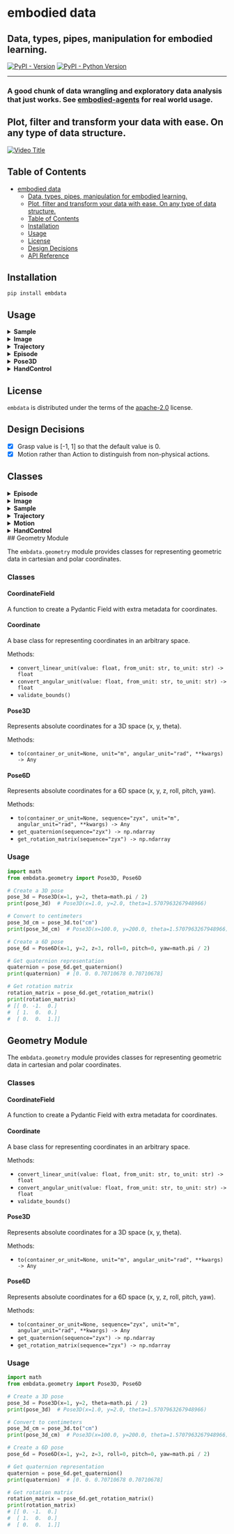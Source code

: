 # embodied data

## Data, types, pipes, manipulation for embodied learning.

[![PyPI - Version](https://img.shields.io/pypi/v/embdata.svg)](https://pypi.org/project/embdata)
[![PyPI - Python Version](https://img.shields.io/pypi/pyversions/embdata.svg)](https://pypi.org/project/embdata)

-----

### A good chunk of data wrangling and exploratory data analysis that just works. See [embodied-agents](https://github.com/mbodiai/embodied-agents) for real world usage.

## Plot, filter and transform your data with ease. On any type of data structure.

[![Video Title](https://img.youtube.com/vi/L5JqM2_rIRM/0.jpg)](https://www.youtube.com/watch?v=L5JqM2_rIRM)

## Table of Contents

- [embodied data](#embodied-data)
  - [Data, types, pipes, manipulation for embodied learning.](#data-types-pipes-manipulation-for-embodied-learning)
  - [Plot, filter and transform your data with ease. On any type of data structure.](#plot-filter-and-transform-your-data-with-ease-on-any-type-of-data-structure)
  - [Table of Contents](#table-of-contents)
  - [Installation](#installation)
  - [Usage](#usage)
  - [License](#license)
  - [Design Decisions](#design-decisions)
  - [API Reference](#api-reference)

## Installation

```console
pip install embdata
```

## Usage

<details>
<summary><strong>Sample</strong></summary>

The `Sample` class is a flexible base model for serializing, recording, and manipulating arbitrary data.

### Key Features
- Serialization and deserialization of complex data structures
- Flattening and unflattening of nested structures
- Conversion between different formats (e.g., dict, numpy arrays, torch tensors)
- Integration with machine learning frameworks and gym spaces

### Usage Example
```python
from embdata import Sample

# Create a simple Sample
sample = Sample(x=1, y=2, z={"a": 3, "b": 4})

# Flatten the sample
flat_sample = sample.flatten()
print(flat_sample)  # [1, 2, 3, 4]

# Convert to different formats
as_dict = sample.to("dict")
as_numpy = sample.to("np")
as_torch = sample.to("pt")

# Create a random sample based on the structure
random_sample = sample.random_sample()

# Get the corresponding Gym space
space = sample.space()

# Read a Sample from JSON or dictionary
sample_from_json = Sample.read('{"x": 1, "y": 2}')

# Get default value and space
default_sample = Sample.default_value()
default_space = Sample.default_space()

# Get model information
model_info = sample.model_info()

# Pack and unpack samples
samples = [Sample(a=1, b=2), Sample(a=3, b=4)]
packed = Sample.pack_from(samples)
unpacked = packed.unpack()

# Convert to HuggingFace Dataset and Features
dataset = sample.dataset()
features = sample.features()
```

### Methods
- `flatten()`: Flattens the nested structure into a 1D representation
- `unflatten()`: Reconstructs the original nested structure from a flattened representation
- `to(format)`: Converts the sample to different formats (dict, numpy, torch, etc.)
- `random_sample()`: Creates a random sample based on the current structure
- `space()`: Returns the corresponding Gym space for the sample
- `read()`: Reads a Sample instance from a JSON string, dictionary, or path
- `default_value()`: Gets the default value for the Sample instance
- `default_space()`: Returns the Gym space for the Sample class based on its class attributes
- `model_info()`: Gets the model information
- `pack_from()`: Packs a list of samples into a single sample with lists for attributes
- `unpack()`: Unpacks the packed Sample object into a list of Sample objects or dictionaries
- `dataset()`: Converts the Sample instance to a HuggingFace Dataset object
- `features()`: Converts the Sample instance to a HuggingFace Features object
- `space_for()`: Default Gym space generation for a given value
- `init_from()`: Initializes a Sample instance from various data types
- `from_space()`: Generates a Sample instance from a Gym space
- `model_field_info()`: Gets the extra json values set from a FieldInfo for a given attribute key
- `default_sample()`: Generates a default Sample instance from its class attributes
- `numpy()`: Converts the Sample instance to a numpy array
- `tolist()`: Converts the Sample instance to a list
- `torch()`: Converts the Sample instance to a PyTorch tensor
- `json()`: Converts the Sample instance to a JSON string

The `Sample` class provides a wide range of functionality for data manipulation, conversion, and integration with various libraries and frameworks.

</details>

<details>
<summary><strong>Image</strong></summary>

The `Image` class represents image data and provides methods for manipulation and conversion.

### Key Features
- Multiple representation formats (NumPy array, base64, file path, PIL Image)
- Easy conversion between different image formats
- Resizing and encoding capabilities
- Integration with other data processing pipelines

### Usage Example
```python
from embdata import Image
import numpy as np

# Create an Image from a numpy array
array_data = np.random.rand(100, 100, 3)
img = Image(array=array_data)

# Convert to base64
base64_str = img.base64

# Open an image from a file
img_from_file = Image.open("path/to/image.jpg")

# Resize the image
resized_img = Image(img_from_file, size=(50, 50))

# Save the image
img.save("output_image.png")
```

### Methods
- `open(path)`: Opens an image from a file path
- `save(path, encoding, quality)`: Saves the image to a file
- `show()`: Displays the image using matplotlib

### Properties
- `array`: The image as a NumPy array
- `base64`: The image as a base64 encoded string
- `path`: The file path of the image
- `pil`: The image as a PIL Image object
- `size`: The size of the image as a (width, height) tuple
- `encoding`: The encoding format of the image

The `Image` class provides a convenient interface for working with image data in various formats and performing common image operations.

</details>

<details>
<summary><strong>Trajectory</strong></summary>

The `Trajectory` class represents a time series of multidimensional data, such as robot movements or sensor readings.

### Key Features
- Representation of time series data with optional frequency information
- Methods for statistical analysis, visualization, and manipulation
- Support for resampling and filtering operations

### Usage Example
```python
from embdata import Trajectory
import numpy as np

# Create a Trajectory
data = np.random.rand(100, 3)  # 100 timesteps, 3 dimensions
traj = Trajectory(data, freq_hz=10)

# Compute statistics
stats = traj.stats()
print(stats)

# Plot the trajectory
traj.plot()

# Resample the trajectory
resampled_traj = traj.resample(target_hz=5)

# Apply a low-pass filter
filtered_traj = traj.low_pass_filter(cutoff_freq=2)

# Save the plot
traj.save("trajectory_plot.png")
```

### Methods
- `stats()`: Computes statistics for the trajectory
- `plot()`: Plots the trajectory
- `resample(target_hz)`: Resamples the trajectory to a new frequency
- `low_pass_filter(cutoff_freq)`: Applies a low-pass filter to the trajectory
- `save(filename)`: Saves the trajectory plot to a file
- `show()`: Displays the trajectory plot

The `Trajectory` class offers methods for analyzing, visualizing, and manipulating trajectory data, making it easier to work with time series data in robotics and other applications.

</details>

<details>
<summary><strong>Episode</strong></summary>

The `Episode` class provides a list-like interface for a sequence of observations, actions, and other data, particularly useful for reinforcement learning scenarios.

### Key Features
- List-like interface for managing sequences of data
- Methods for appending, iterating, and splitting episodes
- Support for metadata and frequency information
- Integration with reinforcement learning workflows

### Usage Example
```python
from embdata import Episode, Sample

# Create an Episode
episode = Episode()

# Add steps to the episode
episode.append(Sample(observation=[1, 2, 3], action=0, reward=1))
episode.append(Sample(observation=[2, 3, 4], action=1, reward=0))
episode.append(Sample(observation=[3, 4, 5], action=0, reward=2))

# Iterate over the episode
for step in episode.iter():
    print(step.observation, step.action, step.reward)

# Split the episode based on a condition
def split_condition(step):
    return step.reward > 0

split_episodes = episode.split(split_condition)

# Extract a trajectory from the episode
action_trajectory = episode.trajectory(field="action", freq_hz=10)

# Access episode metadata
print(episode.metadata)
print(episode.freq_hz)
```

### Methods
- `append(step)`: Adds a new step to the episode
- `iter()`: Returns an iterator over the steps in the episode
- `split(condition)`: Splits the episode based on a given condition
- `trajectory(field, freq_hz)`: Extracts a trajectory from the episode for a specified field
- `filter(condition)`: Filters the episode based on a given condition

### Properties
- `metadata`: Additional metadata for the episode
- `freq_hz`: The frequency of the episode in Hz

The `Episode` class simplifies the process of working with sequential data in reinforcement learning and other time-series applications.

</details>

<details>
<summary><strong>Pose3D</strong></summary>

The `Pose3D` class represents absolute coordinates for a 3D space with x, y, and theta (orientation).

### Key Features
- Representation of 3D pose with position (x, y) and orientation (theta)
- Conversion between different units (meters, centimeters, radians, degrees)
- Conversion to different formats (list, dict)

### Usage Example
```python
from embdata.geometry import Pose3D
import math

# Create a Pose3D instance
pose = Pose3D(x=1, y=2, theta=math.pi/2)
print(pose)  # Pose3D(x=1.0, y=2.0,

 theta=1.5707963267948966)

# Convert to different units
pose_cm = pose.to("cm")
print(pose_cm)  # Pose3D(x=100.0, y=200.0, theta=1.5707963267948966)

pose_deg = pose.to(angular_unit="deg")
print(pose_deg)  # Pose3D(x=1.0, y=2.0, theta=90.0)

# Convert to different formats
pose_list = pose.to("list")
print(pose_list)  # [1.0, 2.0, 1.5707963267948966]

pose_dict = pose.to("dict")
print(pose_dict)  # {'x': 1.0, 'y': 2.0, 'theta': 1.5707963267948966}
```

### Methods
- `to(container_or_unit, unit, angular_unit)`: Converts the pose to different units or formats

The `Pose3D` class provides methods for converting between different units and representations of 3D poses, making it easier to work with spatial data in various contexts.

</details>

<details>
<summary><strong>HandControl</strong></summary>

The `HandControl` class represents an action for a 7D space, including the pose of a robot hand and its grasp state.

### Key Features
- Representation of robot hand pose and grasp state
- Integration with other motion control classes
- Support for complex nested structures

### Usage Example
```python
from embdata.geometry import Pose
from embdata.motion.control import HandControl

# Create a HandControl instance
hand_control = HandControl(
    pose=Pose(position=[0.1, 0.2, 0.3], orientation=[0, 0, 0, 1]),
    grasp=0.5
)

# Access and modify the hand control
print(hand_control.pose.position)  # [0.1, 0.2, 0.3]
hand_control.grasp = 0.8
print(hand_control.grasp)  # 0.8

# Example with complex nested structure
from embdata.motion import Motion
from embdata.motion.fields import VelocityMotionField

class RobotControl(Motion):
    hand: HandControl
    velocity: float = VelocityMotionField(default=0.0, bounds=[0.0, 1.0])

robot_control = RobotControl(
    hand=HandControl(
        pose=Pose(position=[0.1, 0.2, 0.3], orientation=[0, 0, 0, 1]),
        grasp=0.5
    ),
    velocity=0.3
)

print(robot_control.hand.pose.position)  # [0.1, 0.2, 0.3]
print(robot_control.velocity)  # 0.3
```

### Attributes
- `pose`: The pose of the robot hand (Pose object)
- `grasp`: The openness of the robot hand (float, 0 to 1)

The `HandControl` class allows for easy manipulation and representation of robot hand controls in a 7D space, making it useful for robotics and motion control applications.

</details>

## License

`embdata` is distributed under the terms of the [apache-2.0](https://spdx.org/licenses/apache-2.0.html) license.

## Design Decisions

- [x] Grasp value is [-1, 1] so that the default value is 0.
- [x] Motion rather than Action to distinguish from non-physical actions.

## Classes

<details>
<summary><strong>Episode</strong></summary>

### Episode

The `Episode` class provides a list-like interface for a sequence of observations, actions, and/or other data. It's designed to streamline exploratory data analysis and manipulation of time series data.

#### Key Features
- List-like interface for managing sequences of data
- Methods for appending, iterating, and splitting episodes
- Support for metadata and frequency information
- Integration with reinforcement learning workflows

#### Usage Example

```python
from embdata import Episode, Sample

# Create an Episode
episode = Episode()

# Add steps to the episode
episode.append(Sample(observation=[1, 2, 3], action=0, reward=1))
episode.append(Sample(observation=[2, 3, 4], action=1, reward=0))
episode.append(Sample(observation=[3, 4, 5], action=0, reward=2))

# Iterate over the episode
for step in episode.iter():
    print(f"Observation: {step.observation}, Action: {step.action}, Reward: {step.reward}")

# Split the episode based on a condition
def split_condition(step):
    return step.reward > 0

split_episodes = episode.split(split_condition)

# Extract a trajectory from the episode
action_trajectory = episode.trajectory(field="action", freq_hz=10)

# Access episode metadata
print(episode.metadata)
print(episode.freq_hz)
```

#### Methods
- `append(step)`: Adds a new step to the episode
- `iter()`: Returns an iterator over the steps in the episode
- `split(condition)`: Splits the episode based on a given condition
- `trajectory(field, freq_hz)`: Extracts a trajectory from the episode for a specified field
- `filter(condition)`: Filters the episode based on a given condition

#### Properties
- `metadata`: Additional metadata for the episode
- `freq_hz`: The frequency of the episode in Hz

The `Episode` class simplifies the process of working with sequential data in reinforcement learning and other time-series applications.

</details>

<details>
<summary><strong>Image</strong></summary>

### Image

The `Image` class represents an image sample that can be represented in various formats, including NumPy arrays, base64 encoded strings, file paths, PIL Images, or URLs.

#### Key Features
- Multiple representation formats (NumPy array, base64, file path, PIL Image, URL)
- Easy conversion between different image formats
- Resizing and encoding capabilities
- Integration with other data processing pipelines

#### Usage Example

```python
from embdata import Image
import numpy as np

# Create an Image from a numpy array
array_data = np.random.rand(100, 100, 3)
img = Image(array=array_data)

# Convert to base64
base64_str = img.base64

# Open an image from a file
img_from_file = Image.open("path/to/image.jpg")

# Resize the image
resized_img = Image(img_from_file, size=(50, 50))

# Save the image
img.save("output_image.png")

# Create an Image from a base64 string
base64_str = "iVBORw0KGgoAAAANSUhEUgAAAAEAAAABCAYAAAAfFcSJAAAACklEQVR4nGMAAQAABQABDQottAAAAABJRU5ErkJggg=="
image = Image.from_base64(base64_str, encoding="png", size=(1, 1))
print(image.size)  # Output: (1, 1)

# Example with complex nested structure
nested_data = {
    "image": Image.from_base64(base64_str, encoding="png"),
    "metadata": {
        "text": "A small red square",
        "tags": ["red", "square", "small"]
    }
}
print(nested_data["image"].size)  # Output: (1, 1)
print(nested_data["metadata"]["text"])  # Output: A small red square
```

#### Methods
- `open(path)`: Opens an image from a file path
- `save(path, encoding, quality)`: Saves the image to a file
- `show()`: Displays the image using matplotlib
- `from_base64(base64_str, encoding, size, make_rgb)`: Creates an Image instance from a base64 string

#### Properties
- `array`: The image as a NumPy array
- `base64`: The image as a base64 encoded string
- `path`: The file path of the image
- `pil`: The image as a PIL Image object
- `url`: The URL of the image
- `size`: The size of the image as a (width, height) tuple
- `encoding`: The encoding format of the image

The `Image` class provides a convenient interface for working with image data in various formats and performing common image operations.

</details>

<details>
<summary><strong>Sample</strong></summary>

### Sample

The `Sample` class is a base model for serializing, recording, and manipulating arbitrary data. It provides a flexible and extensible way to handle complex data structures, including nested objects, arrays, and various data types.

#### Key Features
- Serialization and deserialization of complex data structures
- Flattening and unflattening of nested structures
- Conversion between different formats (e.g., dict, numpy arrays, torch tensors)
- Integration with machine learning frameworks and gym spaces

#### Usage Example

```python
from embdata import Sample
import numpy as np

# Create a simple Sample instance
sample = Sample(x=1, y=2, z={"a": 3, "b": 4}, extra_field=5)

# Flatten the sample
flat_sample = sample.flatten()
print(flat_sample)  # Output: [1, 2, 3, 4, 5]

# Get the schema
schema = sample.schema()
print(schema)

# Unflatten a list back to a Sample instance
unflattened_sample = Sample.unflatten(flat_sample, schema)
print(unflattened_sample)  # Output: Sample(x=1, y=2, z={'a': 3, 'b': 4}, extra_field=5)

# Create a complex nested structure
nested_sample = Sample(
    image=Sample(
        data=np.random.rand(32, 32, 3),
        metadata={"format": "RGB", "size": (32, 32)}
    ),
    text=Sample(
        content="Hello, world!",
        tokens=["Hello", ",", "world", "!"],
        embeddings=np.random.rand(4, 128)
    ),
    labels=["greeting", "example"]
)

# Get the schema of the nested structure
nested_schema = nested_sample.schema()
print(nested_schema)
```

#### Methods
- `flatten(output_type="list", non_numerical="allow", ignore=None, sep=".", to=None)`: Flattens the Sample instance into a one-dimensional structure
- `unflatten(one_d_array_or_dict, schema=None)`: Unflattens a one-dimensional array or dictionary into a Sample instance
- `to(container)`: Converts the Sample instance to a different container type
- `schema(include_descriptions=False)`: Get a simplified JSON schema of the data
- `space()`: Return the corresponding Gym space for the Sample instance
- `random_sample()`: Generate a random Sample instance based on its attributes

The `Sample` class provides a wide range of functionality for data manipulation, conversion, and integration with various libraries and frameworks.

</details>

<details>
<summary><strong>Trajectory</strong></summary>

### Trajectory

The `Trajectory` class represents a trajectory of steps, typically used for time series of multidimensional data such as robot movements or sensor readings.

#### Key Features
- Representation of time series data with optional frequency information
- Methods for statistical analysis, visualization, and manipulation
- Support for resampling and filtering operations
- Transformation and normalization capabilities

#### Usage Example

```python
import numpy as np
from embdata import Trajectory

# Create a simple 2D trajectory
steps = np.array([[0, 0], [1, 1], [2, 0], [3, 1], [4, 0]])
traj = Trajectory(steps, freq_hz=10, dim_labels=['X', 'Y'])

# Plot the trajectory
traj.plot().show()

# Compute and print statistics
print(traj.stats())

# Apply a low-pass filter
filtered_traj = traj.low_pass_filter(cutoff_freq=2)
filtered_traj.plot().show()

# Resample the trajectory
resampled_traj = traj.resample(target_hz=5)

# Access data
print(traj.array)  # Output: [[0 0] [1 1] [2 0] [3 1] [4 0]]

# Get statistics
stats = traj.stats()
print(stats.mean)  # Output: [2. 0.4]
print(stats.std)   # Output: [1.41421356 0.48989795]

# Slice the trajectory
sliced_traj = traj[1:4]
print(sliced_traj.array)  # Output: [[1 1] [2 0] [3 1]]

# Transform the trajectory
normalized_traj = traj.transform('minmax')
normalized_traj.plot().show()
```

#### Methods
- `plot()`: Plot the trajectory
- `stats()`: Compute statistics for the trajectory
- `low_pass_filter(cutoff_freq)`: Apply a low-pass filter to the trajectory
- `resample(target_hz)`: Resample the trajectory to a new frequency
- `make_relative()`: Convert the trajectory to relative actions
- `make_absolute(initial_state)`: Convert relative actions to absolute actions
- `frequencies()`: Plot the frequency spectrogram of the trajectory
- `frequencies_nd()`: Plot the n-dimensional frequency spectrogram of the trajectory
- `transform(operation, **kwargs)`: Apply a transformation to the trajectory
- `make_minmax(min, max)`: Apply min-max normalization
- `make_pca(whiten)`: Apply PCA transformation
- `make_standard()`: Apply standard normalization
- `make_unminmax(orig_min, orig_max)`: Reverse min-max normalization
- `make_unstandard(mean, std)`: Reverse standard normalization
- `q01()`, `q99()`: Get 1st and 99th percentiles
- `mean()`, `variance()`, `std()`, `skewness()`, `kurtosis()`: Statistical measures
- `min()`, `max()`: Minimum and maximum values
- `lower_quartile()`, `median()`, `upper_quartile()`: Quartile values
- `non_zero_count()`, `zero_count()`: Count non-zero and zero values

#### Properties
- `array`: The trajectory data as a NumPy array
- `freq_hz`: The frequency of the trajectory in Hz
- `time_idxs`: The time index of each step in the trajectory
- `dim_labels`: The labels for each dimension of the trajectory

The `Trajectory` class offers comprehensive methods for analyzing, visualizing, manipulating, and transforming trajectory data, making it easier to work with time series data in robotics and other applications.

</details>

<details>
<summary><strong>Motion</strong></summary>

### Motion

The `Motion` class is a base class for defining motion-related data structures. It extends the `Coordinate` class and provides a foundation for creating motion-specific data models.

#### Key Features
- Base class for motion-specific data models
- Integration with MotionField and its variants for proper validation and type checking
- Support for defining bounds and motion types

#### Usage Example

```python
from embdata.motion import Motion
from embdata.motion.fields import VelocityMotionField

class Twist(Motion):
    x: float = VelocityMotionField(default=0.0, bounds=[-1.0, 1.0])
    y: float = VelocityMotionField(default=0.0, bounds=[-1.0, 1.0])
    z: float = VelocityMotionField(default=0.0, bounds=[-1.0, 1.0])
    roll: float = VelocityMotionField(default=0.0, bounds=["-pi", "pi"])
    pitch: float = VelocityMotionField(default=0.0, bounds=["-pi", "pi"])
    yaw: float = VelocityMotionField(default=0.0, bounds=["-pi", "pi"])

# Create a Twist motion
twist = Twist(x=0.5, y=-0.3, z=0.1, roll=0.2, pitch=-0.1, yaw=0.8)

print(twist)  # Output: Twist(x=0.5, y=-0.3, z=0.1, roll=0.2, pitch=-0.1, yaw=0.8)

# Access individual fields
print(twist.x)  # Output: 0.5

# Validate bounds
try:
    invalid_twist = Twist(x=1.5)  # This will raise a ValueError
except ValueError as e:
    print(f"Validation error: {e}")

# Example with complex nested structure
class RobotMotion(Motion):
    twist: Twist
    gripper: float = VelocityMotionField(default=0.0, bounds=[0.0, 1.0])

robot_motion = RobotMotion(
    twist=Twist(x=0.2, y=0.1, z=0.0, roll=0.0, pitch=0.0, yaw=0.1),
    gripper=0.5
)
print(robot_motion)
# Output: RobotMotion(twist=Twist(x=0.2, y=0.1, z=0.0, roll=0.0, pitch=0.0, yaw=0.1), gripper=0.5)
```

#### Key Concepts
- Subclasses of Motion should define their fields using MotionField or its variants (e.g., AbsoluteMotionField, VelocityMotionField) to ensure proper validation and type checking.
- The Motion class does not allow extra fields and enforces validation of motion type, shape, and bounds.
- It can handle various types of motion data, including nested structures with images and text, as long as they are properly defined using the appropriate MotionFields.

The `Motion` class provides a flexible foundation for creating motion-specific data models with built-in validation and type checking, making it easier to work with complex motion data in robotics and other applications.

</details>

<details>
<summary><strong>HandControl</strong></summary>

### HandControl

The `HandControl` class represents an action for a 7D space, including the pose of a robot hand and its grasp state.

#### Key Features
- Representation of robot hand pose and grasp state
- Integration with other motion control classes
- Support for complex nested structures

#### Usage Example

```python
from embdata.geometry import Pose
from embdata.motion.control import HandControl

# Create a HandControl instance
hand_control = HandControl(
    pose=Pose(position=[0.1, 0.2, 0.3], orientation=[0, 0, 0, 1]),
    grasp=0.5
)

# Access and modify the hand control
print(hand_control.pose.position)  # Output: [0.1, 0.2, 0.3]
hand_control.grasp = 0.8
print(hand_control.grasp)  # Output: 0.8

# Example with complex nested structure
from embdata.motion import Motion
from embdata.motion.fields import VelocityMotionField

class RobotControl(Motion):
    hand: HandControl
    velocity: float = VelocityMotionField(default=0.0, bounds=[0.0, 1.0])

robot_control = RobotControl(
    hand=HandControl(
        pose=Pose(position=[0.1, 0.2, 0.3], orientation=[0, 0, 0, 1]),
        grasp=0.5
    ),
    velocity=0.3
)

print(robot_control.hand.pose.position)  # Output: [0.1, 0.2, 0.3]
print(robot_control.velocity)  # Output: 0.3
```

#### Attributes
- `pose` (Pose): The pose of the robot hand, including position and orientation.
- `grasp` (float): The openness of the robot hand, ranging from 0 (closed) to 1 (open).

The `HandControl` class allows for easy manipulation and representation of robot hand controls in a 7D space, making it useful for robotics and motion control applications. It can be integrated into more complex control structures and supports nested data representations.

</details>
## Geometry Module

The `embdata.geometry` module provides classes for representing geometric data in cartesian and polar coordinates.

### Classes

#### CoordinateField

A function to create a Pydantic Field with extra metadata for coordinates.

#### Coordinate

A base class for representing coordinates in an arbitrary space.

Methods:
- `convert_linear_unit(value: float, from_unit: str, to_unit: str) -> float`
- `convert_angular_unit(value: float, from_unit: str, to_unit: str) -> float`
- `validate_bounds()`

#### Pose3D

Represents absolute coordinates for a 3D space (x, y, theta).

Methods:
- `to(container_or_unit=None, unit="m", angular_unit="rad", **kwargs) -> Any`

#### Pose6D

Represents absolute coordinates for a 6D space (x, y, z, roll, pitch, yaw).

Methods:
- `to(container_or_unit=None, sequence="zyx", unit="m", angular_unit="rad", **kwargs) -> Any`
- `get_quaternion(sequence="zyx") -> np.ndarray`
- `get_rotation_matrix(sequence="zyx") -> np.ndarray`

### Usage

```python
import math
from embdata.geometry import Pose3D, Pose6D

# Create a 3D pose
pose_3d = Pose3D(x=1, y=2, theta=math.pi / 2)
print(pose_3d)  # Pose3D(x=1.0, y=2.0, theta=1.5707963267948966)

# Convert to centimeters
pose_3d_cm = pose_3d.to("cm")
print(pose_3d_cm)  # Pose3D(x=100.0, y=200.0, theta=1.5707963267948966)

# Create a 6D pose
pose_6d = Pose6D(x=1, y=2, z=3, roll=0, pitch=0, yaw=math.pi / 2)

# Get quaternion representation
quaternion = pose_6d.get_quaternion()
print(quaternion)  # [0. 0. 0.70710678 0.70710678]

# Get rotation matrix
rotation_matrix = pose_6d.get_rotation_matrix()
print(rotation_matrix)
# [[ 0. -1.  0.]
#  [ 1.  0.  0.]
#  [ 0.  0.  1.]]
```
## Geometry Module

The `embdata.geometry` module provides classes for representing geometric data in cartesian and polar coordinates.

### Classes

#### CoordinateField

A function to create a Pydantic Field with extra metadata for coordinates.

#### Coordinate

A base class for representing coordinates in an arbitrary space.

Methods:
- `convert_linear_unit(value: float, from_unit: str, to_unit: str) -> float`
- `convert_angular_unit(value: float, from_unit: str, to_unit: str) -> float`
- `validate_bounds()`

#### Pose3D

Represents absolute coordinates for a 3D space (x, y, theta).

Methods:
- `to(container_or_unit=None, unit="m", angular_unit="rad", **kwargs) -> Any`

#### Pose6D

Represents absolute coordinates for a 6D space (x, y, z, roll, pitch, yaw).

Methods:
- `to(container_or_unit=None, sequence="zyx", unit="m", angular_unit="rad", **kwargs) -> Any`
- `get_quaternion(sequence="zyx") -> np.ndarray`
- `get_rotation_matrix(sequence="zyx") -> np.ndarray`

### Usage

```python
import math
from embdata.geometry import Pose3D, Pose6D

# Create a 3D pose
pose_3d = Pose3D(x=1, y=2, theta=math.pi / 2)
print(pose_3d)  # Pose3D(x=1.0, y=2.0, theta=1.5707963267948966)

# Convert to centimeters
pose_3d_cm = pose_3d.to("cm")
print(pose_3d_cm)  # Pose3D(x=100.0, y=200.0, theta=1.5707963267948966)

# Create a 6D pose
pose_6d = Pose6D(x=1, y=2, z=3, roll=0, pitch=0, yaw=math.pi / 2)

# Get quaternion representation
quaternion = pose_6d.get_quaternion()
print(quaternion)  # [0. 0. 0.70710678 0.70710678]

# Get rotation matrix
rotation_matrix = pose_6d.get_rotation_matrix()
print(rotation_matrix)
# [[ 0. -1.  0.]
#  [ 1.  0.  0.]
#  [ 0.  0.  1.]]
```
